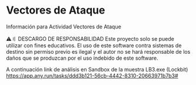 # Vectores de Ataque
Información para Actividad Vectores de Ataque

⚠️〢 DESCARGO DE RESPONSABILIDAD
Este proyecto solo se puede utilizar con fines educativos. El uso de este software contra sistemas de destino sin permiso previo es ilegal y el autor no se hará responsable de los daños que se produzcan por el uso indebido de este software.

A continuación link de análisis en Sandbox de la muestra LB3.exe (Lockbit)
https://app.any.run/tasks/ddd3b121-56cb-4442-8310-20663971b7b3#
